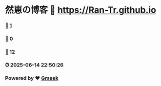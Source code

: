 # 然崽の博客 :link: https://Ran-Tr.github.io 
### :page_facing_up: [1](https://Ran-Tr.github.io/tag.html) 
### :speech_balloon: 0 
### :hibiscus: 12 
### :alarm_clock: 2025-06-14 22:50:26 
### Powered by :heart: [Gmeek](https://github.com/Meekdai/Gmeek)

